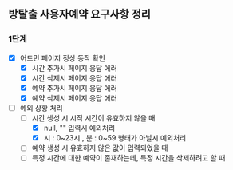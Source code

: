 ## 방탈출 사용자예약 요구사항 정리

### 1단계

- [x] 어드민 페이지 정상 동작 확인
  - [x] 시간 추가시 페이지 응답 에러
  - [x] 시간 삭제시 페이지 응답 에러
  - [x] 예약 추가시 페이지 응답 에러
  - [x] 예약 삭제시 페이지 응답 에러
- [ ] 예외 상황 처리
  - [ ] 시간 생성 시 시작 시간이 유효하지 않을 때
    - [x] null, "" 입력시 예외처리
    - [x] 시 : 0~23시 , 분 : 0~59 형태가 아닐시 예외처리
  - [ ] 예약 생성 시 유효하지 않은 값이 입력되었을 때
  - [ ] 특정 시간에 대한 예약이 존재하는데, 특정 시간을 삭제하려고 할 때
